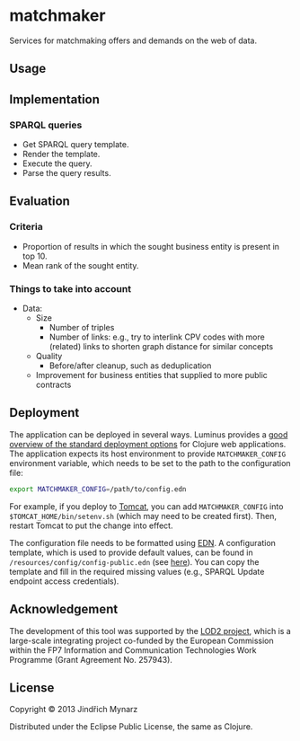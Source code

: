 # matchmaker

Services for matchmaking offers and demands on the web of data.

## Usage

## Implementation

### SPARQL queries

- Get SPARQL query template.
- Render the template.
- Execute the query.
- Parse the query results.

## Evaluation

### Criteria

- Proportion of results in which the sought business entity is present in top 10.
- Mean rank of the sought entity.

### Things to take into account

- Data:
  - Size
    - Number of triples
    - Number of links: e.g., try to interlink CPV codes with more (related) links to shorten graph distance for similar concepts
  - Quality 
    - Before/after cleanup, such as deduplication
  - Improvement for business entities that supplied to more public contracts

## Deployment

The application can be deployed in several ways. Luminus provides a [good overview of the standard deployment options](http://www.luminusweb.net/docs/deployment.md) for Clojure web applications. The application expects its host environment to provide `MATCHMAKER_CONFIG` environment variable, which needs to be set to the path to the configuration file:

```bash
export MATCHMAKER_CONFIG=/path/to/config.edn
```

For example, if you deploy to [Tomcat](http://tomcat.apache.org/), you can add `MATCHMAKER_CONFIG` into `$TOMCAT_HOME/bin/setenv.sh` (which may need to be created first). Then, restart Tomcat to put the change into effect. 

The configuration file needs to be formatted using [EDN](https://github.com/edn-format/edn). A configuration template, which is used to provide default values, can be found in `/resources/config/config-public.edn` (see [here](https://github.com/opendatacz/matchmaker/blob/master/resources/config/config-public.edn)). You can copy the template and fill in the required missing values (e.g., SPARQL Update endpoint access credentials). 

## Acknowledgement

The development of this tool was supported by the [LOD2 project](http://lod2.eu/), which is a large-scale integrating project co-funded by the European Commission within the FP7 Information and Communication Technologies Work Programme (Grant Agreement No. 257943).

## License

Copyright &copy; 2013 Jindřich Mynarz

Distributed under the Eclipse Public License, the same as Clojure.
